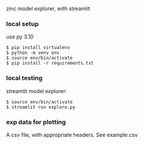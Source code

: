 zinc model explorer, with streamlit


### local setup

use py 3.10

```
$ pip install virtualenv
$ python -m venv env
$ source env/bin/activate
$ pip install -r requirements.txt
```


### local testing

streamlit model explorer:

```
$ source env/bin/activate
$ streamlit run explore.py
```


### exp data for plotting

A csv file, with appropriate headers. See example.csv